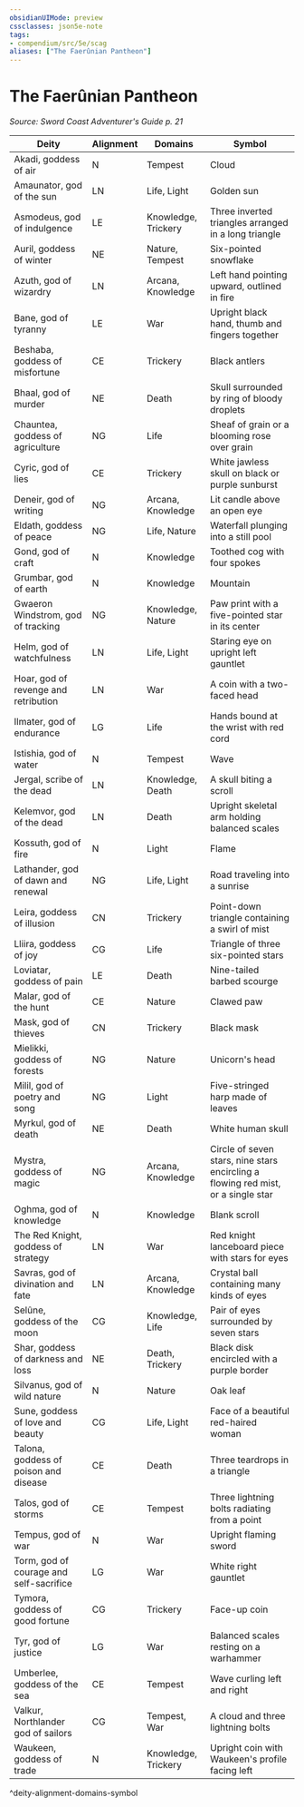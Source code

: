 ```yaml
---
obsidianUIMode: preview
cssclasses: json5e-note
tags:
- compendium/src/5e/scag
aliases: ["The Faerûnian Pantheon"]
---
```

# The Faerûnian Pantheon
*Source: Sword Coast Adventurer's Guide p. 21* 

| Deity | Alignment | Domains | Symbol |
|-------|-----------|---------|--------|
| Akadi, goddess of air | N | Tempest | Cloud |
| Amaunator, god of the sun | LN | Life, Light | Golden sun |
| Asmodeus, god of indulgence | LE | Knowledge, Trickery | Three inverted triangles arranged in a long triangle |
| Auril, goddess of winter | NE | Nature, Tempest | Six-pointed snowflake |
| Azuth, god of wizardry | LN | Arcana, Knowledge | Left hand pointing upward, outlined in fire |
| Bane, god of tyranny | LE | War | Upright black hand, thumb and fingers together |
| Beshaba, goddess of misfortune | CE | Trickery | Black antlers |
| Bhaal, god of murder | NE | Death | Skull surrounded by ring of bloody droplets |
| Chauntea, goddess of agriculture | NG | Life | Sheaf of grain or a blooming rose over grain |
| Cyric, god of lies | CE | Trickery | White jawless skull on black or purple sunburst |
| Deneir, god of writing | NG | Arcana, Knowledge | Lit candle above an open eye |
| Eldath, goddess of peace | NG | Life, Nature | Waterfall plunging into a still pool |
| Gond, god of craft | N | Knowledge | Toothed cog with four spokes |
| Grumbar, god of earth | N | Knowledge | Mountain |
| Gwaeron Windstrom, god of tracking | NG | Knowledge, Nature | Paw print with a five-pointed star in its center |
| Helm, god of watchfulness | LN | Life, Light | Staring eye on upright left gauntlet |
| Hoar, god of revenge and retribution | LN | War | A coin with a two-faced head |
| Ilmater, god of endurance | LG | Life | Hands bound at the wrist with red cord |
| Istishia, god of water | N | Tempest | Wave |
| Jergal, scribe of the dead | LN | Knowledge, Death | A skull biting a scroll |
| Kelemvor, god of the dead | LN | Death | Upright skeletal arm holding balanced scales |
| Kossuth, god of fire | N | Light | Flame |
| Lathander, god of dawn and renewal | NG | Life, Light | Road traveling into a sunrise |
| Leira, goddess of illusion | CN | Trickery | Point-down triangle containing a swirl of mist |
| Lliira, goddess of joy | CG | Life | Triangle of three six-pointed stars |
| Loviatar, goddess of pain | LE | Death | Nine-tailed barbed scourge |
| Malar, god of the hunt | CE | Nature | Clawed paw |
| Mask, god of thieves | CN | Trickery | Black mask |
| Mielikki, goddess of forests | NG | Nature | Unicorn's head |
| Milil, god of poetry and song | NG | Light | Five-stringed harp made of leaves |
| Myrkul, god of death | NE | Death | White human skull |
| Mystra, goddess of magic | NG | Arcana, Knowledge | Circle of seven stars, nine stars encircling a flowing red mist, or a single star |
| Oghma, god of knowledge | N | Knowledge | Blank scroll |
| The Red Knight, goddess of strategy | LN | War | Red knight lanceboard piece with stars for eyes |
| Savras, god of divination and fate | LN | Arcana, Knowledge | Crystal ball containing many kinds of eyes |
| Selûne, goddess of the moon | CG | Knowledge, Life | Pair of eyes surrounded by seven stars |
| Shar, goddess of darkness and loss | NE | Death, Trickery | Black disk encircled with a purple border |
| Silvanus, god of wild nature | N | Nature | Oak leaf |
| Sune, goddess of love and beauty | CG | Life, Light | Face of a beautiful red-haired woman |
| Talona, goddess of poison and disease | CE | Death | Three teardrops in a triangle |
| Talos, god of storms | CE | Tempest | Three lightning bolts radiating from a point |
| Tempus, god of war | N | War | Upright flaming sword |
| Torm, god of courage and self-sacrifice | LG | War | White right gauntlet |
| Tymora, goddess of good fortune | CG | Trickery | Face-up coin |
| Tyr, god of justice | LG | War | Balanced scales resting on a warhammer |
| Umberlee, goddess of the sea | CE | Tempest | Wave curling left and right |
| Valkur, Northlander god of sailors | CG | Tempest, War | A cloud and three lightning bolts |
| Waukeen, goddess of trade | N | Knowledge, Trickery | Upright coin with Waukeen's profile facing left |
^deity-alignment-domains-symbol